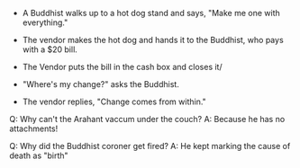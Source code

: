 
- A Buddhist walks up to a hot dog stand and says, "Make me one with everything."

- The vendor makes the hot dog and hands it to the Buddhist, who pays with a $20 bill.

- The Vendor puts the bill in the cash box and closes it/

- "Where's my change?" asks the Buddhist.

- The vendor replies, "Change comes from within."

Q: Why can't the Arahant vaccum under the couch?
A: Because he has no attachments!

Q: Why did the Buddhist coroner get fired?
A: He kept marking the cause of death as "birth"


